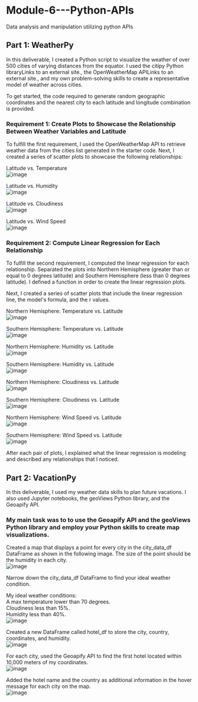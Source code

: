 # Module-6---Python-APIs
Data analysis and manipulation utilizing python APIs     

## Part 1: WeatherPy  
In this deliverable, I created a Python script to visualize the weather of over 500 cities of varying distances from the equator. I used the citipy Python libraryLinks to an external site., the OpenWeatherMap APILinks to an external site., and my own problem-solving skills to create a representative model of weather across cities.

To get started, the code required to generate random geographic coordinates and the nearest city to each latitude and longitude combination is provided.

### Requirement 1: Create Plots to Showcase the Relationship Between Weather Variables and Latitude
To fulfill the first requirement, I used the OpenWeatherMap API to retrieve weather data from the cities list generated in the starter code. Next, I created a series of scatter plots to showcase the following relationships:

Latitude vs. Temperature  <br />
![image](https://github.com/dclaxto1/Python-API-Challenge/assets/128431134/52c8f828-ff83-4f04-8904-1caa228777c0)

Latitude vs. Humidity<br />
![image](https://github.com/dclaxto1/Python-API-Challenge/assets/128431134/60fd75d4-7666-4359-9a1a-de89fcbf32d6)

Latitude vs. Cloudiness<br />
![image](https://github.com/dclaxto1/Python-API-Challenge/assets/128431134/663e29ea-fca7-47ed-9226-ccd78bd0827b)

Latitude vs. Wind Speed<br />
![image](https://github.com/dclaxto1/Python-API-Challenge/assets/128431134/33421780-3a0d-4006-bd80-4a2f4a70cced)


### Requirement 2: Compute Linear Regression for Each Relationship
To fulfill the second requirement, I computed the linear regression for each relationship. Separated the plots into Northern Hemisphere (greater than or equal to 0 degrees latitude) and Southern Hemisphere (less than 0 degrees latitude). I defined a function in order to create the linear regression plots.

Next, I created a series of scatter plots that include the linear regression line, the model's formula, and the r values.<br />

Northern Hemisphere: Temperature vs. Latitude<br />
![image](https://github.com/dclaxto1/Python-API-Challenge/assets/128431134/3f2543a5-ff1e-46e5-8909-5734aa464e7c)

Southern Hemisphere: Temperature vs. Latitude<br />
![image](https://github.com/dclaxto1/Python-API-Challenge/assets/128431134/76f80924-47f7-4428-8367-626209d35ce4)

Northern Hemisphere: Humidity vs. Latitude<br />
![image](https://github.com/dclaxto1/Python-API-Challenge/assets/128431134/05a68f6d-b324-423c-9a4a-51c358e1ce73)

Southern Hemisphere: Humidity vs. Latitude<br />
![image](https://github.com/dclaxto1/Python-API-Challenge/assets/128431134/58325482-7d72-4d98-a5e0-49af76ce63c9)

Northern Hemisphere: Cloudiness vs. Latitude<br />
![image](https://github.com/dclaxto1/Python-API-Challenge/assets/128431134/469d683b-beda-48cb-90fe-030dfecbaaa9)

Southern Hemisphere: Cloudiness vs. Latitude<br />
![image](https://github.com/dclaxto1/Python-API-Challenge/assets/128431134/d9d8c0d6-2bca-46a3-bcc4-8718fba5bd31)

Northern Hemisphere: Wind Speed vs. Latitude<br />
![image](https://github.com/dclaxto1/Python-API-Challenge/assets/128431134/bfbc066d-9d89-4996-ab15-048503ebf742)

Southern Hemisphere: Wind Speed vs. Latitude<br />
![image](https://github.com/dclaxto1/Python-API-Challenge/assets/128431134/6d07d1f0-63c7-4b0a-9d90-e70f7f01eb97)


After each pair of plots, I explained what the linear regression is modeling and described any relationships that I noticed.


## Part 2: VacationPy
In this deliverable, I used my weather data skills to plan future vacations. I also used Jupyter notebooks, the geoViews Python library, and the Geoapify API.

### My main task was to to use the Geoapify API and the geoViews Python library and employ your Python skills to create map visualizations.


Created a map that displays a point for every city in the city_data_df DataFrame as shown in the following image. The size of the point should be the humidity in each city.<br />
![image](https://github.com/dclaxto1/Python-API-Challenge/assets/128431134/fb609613-ecaf-4d92-b6be-6a2c6b7d5bd5)

Narrow down the city_data_df DataFrame to find your ideal weather condition. <br />

My ideal weather conditions:<br />
A max temperature lower than 70 degrees.<br />
Cloudiness less than 15%.<br />
Humidity less than 40%.<br />
![image](https://github.com/dclaxto1/Python-API-Challenge/assets/128431134/fda5c123-65de-41cf-8046-fa3d33756538)



Created a new DataFrame called hotel_df to store the city, country, coordinates, and humidity.<br />
![image](https://github.com/dclaxto1/Python-API-Challenge/assets/128431134/28989b02-0a9e-410d-92d4-81e9b28cb90a)

For each city, used the Geoapify API to find the first hotel located within 10,000 meters of my coordinates.<br />
![image](https://github.com/dclaxto1/Python-API-Challenge/assets/128431134/1a82b531-c2e3-4092-a178-a5d7be5a540c)

Added the hotel name and the country as additional information in the hover message for each city on the map.<br />
![image](https://github.com/dclaxto1/Python-API-Challenge/assets/128431134/931dac2b-aa35-4d46-bf91-8aa929d2c4a1)
